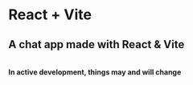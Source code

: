 # React + Vite

<h2> A chat app made with React & Vite </h2> <br>
<b>In active development, things may and will change</b>
